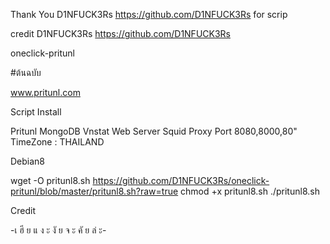 Thank You D1NFUCK3Rs https://github.com/D1NFUCK3Rs for scrip

credit D1NFUCK3Rs https://github.com/D1NFUCK3Rs

oneclick-pritunl

#ต้นฉบับ

www.pritunl.com

Script Install

Pritunl
MongoDB
Vnstat
Web Server
Squid Proxy Port 8080,8000,80"
TimeZone   :  THAILAND

Debian8

wget -O pritunl8.sh https://github.com/D1NFUCK3Rs/oneclick-pritunl/blob/master/pritunl8.sh?raw=true
chmod +x pritunl8.sh
./pritunl8.sh

Credit

-เ ฮี ย แ ง ะ งั ย จ ะ คั ย ล่ ะ-
